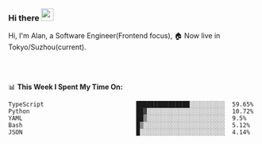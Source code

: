 ### Hi there <img src="https://media.giphy.com/media/hvRJCLFzcasrR4ia7z/giphy.gif" width="25px">

<!-- ![visitors](https://visitor-badge.glitch.me/badge?page_id=dislfyer.dislfyer) -->

Hi, I'm Alan, a Software Engineer(Frontend focus), 🏠 Now live in Tokyo/Suzhou(current).

<br/>
<br/>

📊 **This Week I Spent My Time On:**


<!--START_SECTION:waka-->

```text
TypeScript                          ███████████████░░░░░░░░░░  59.65%
Python                              ██▓░░░░░░░░░░░░░░░░░░░░░░  10.72%
YAML                                ██▒░░░░░░░░░░░░░░░░░░░░░░  9.5%
Bash                                █▒░░░░░░░░░░░░░░░░░░░░░░░  5.12%
JSON                                █░░░░░░░░░░░░░░░░░░░░░░░░  4.14%
```

<!--END_SECTION:waka-->

<!--
**About Me:**
 -->
